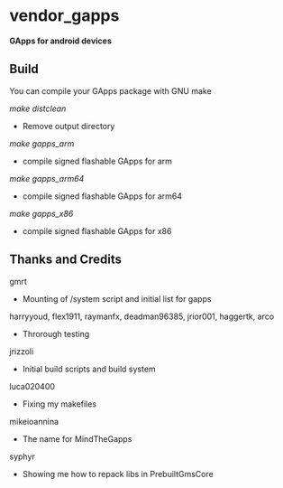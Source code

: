 # vendor_gapps

**GApps for android devices**

Build
-------------------

You can compile your GApps package with GNU make

_make distclean_
- Remove output directory

_make gapps_arm_
- compile signed flashable GApps for arm

_make gapps_arm64_
- compile signed flashable GApps for arm64

_make gapps_x86_
- compile signed flashable GApps for x86

Thanks and Credits
-------------------

gmrt
- Mounting of /system script and initial list for gapps

harryyoud, flex1911, raymanfx, deadman96385, jrior001, haggertk, arco
- Throrough testing

jrizzoli
- Initial build scripts and build system

luca020400
- Fixing my makefiles

mikeioannina
- The name for MindTheGapps

syphyr
- Showing me how to repack libs in PrebuiltGmsCore
